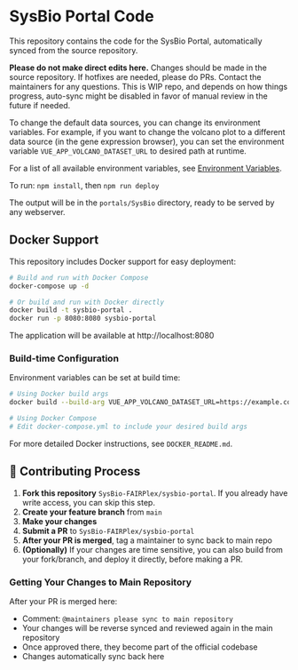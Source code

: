 # SysBio Portal Code

This repository contains the code for the SysBio Portal, automatically synced from the source repository.

**Please do not make direct edits here.** Changes should be made in the source repository. If hotfixes are needed, please do PRs. Contact the maintainers for any questions. This is WIP repo, and depends on how things progress, auto-sync might be disabled in favor of manual review in the future if needed.

To change the default data sources, you can change its environment variables. For example, if you want to change the volcano plot to a different data source (in the gene expression browser), you can set the environment variable `VUE_APP_VOLCANO_DATASET_URL` to desired path at runtime.

For a list of all available environment variables, see [Environment Variables](DOCKER_README.md#environment-variables).

To run: `npm install`, then `npm run deploy`

The output will be in the `portals/SysBio` directory, ready to be served by any webserver.

## Docker Support

This repository includes Docker support for easy deployment:

```bash
# Build and run with Docker Compose
docker-compose up -d

# Or build and run with Docker directly
docker build -t sysbio-portal .
docker run -p 8080:8080 sysbio-portal
```

The application will be available at http://localhost:8080

### Build-time Configuration

Environment variables can be set at build time:

```bash
# Using Docker build args
docker build --build-arg VUE_APP_VOLCANO_DATASET_URL=https://example.com/data.csv.gz -t sysbio-portal .

# Using Docker Compose
# Edit docker-compose.yml to include your desired build args
```

For more detailed Docker instructions, see `DOCKER_README.md`.

## 🤝 Contributing Process

1. **Fork this repository** `SysBio-FAIRPlex/sysbio-portal`. If you already have write access, you can skip this step.
2. **Create your feature branch** from `main`
3. **Make your changes**
4. **Submit a PR** to `SysBio-FAIRPlex/sysbio-portal`
5. **After your PR is merged**, tag a maintainer to sync back to main repo
6. **(Optionally)** If your changes are time sensitive, you can also build from your fork/branch, and deploy it directly, before making a PR.

### Getting Your Changes to Main Repository

After your PR is merged here:

- Comment: `@maintainers please sync to main repository`
- Your changes will be reverse synced and reviewed again in the main repository
- Once approved there, they become part of the official codebase
- Changes automatically sync back here
